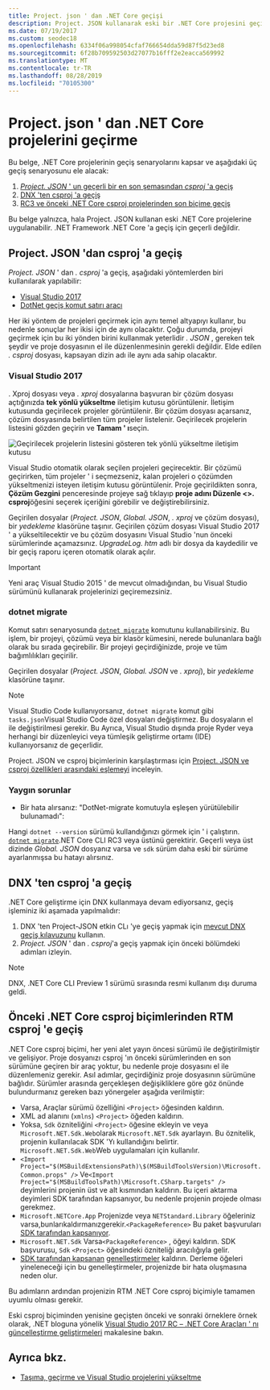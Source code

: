 ```yaml
---
title: Project. json ' dan .NET Core geçişi
description: Project. JSON kullanarak eski bir .NET Core projesini geçirmeyi öğrenin
ms.date: 07/19/2017
ms.custom: seodec18
ms.openlocfilehash: 6334f06a998054cfaf766654dda59d87f5d23ed8
ms.sourcegitcommit: 6f28b709592503d27077b16fff2e2eacca569992
ms.translationtype: MT
ms.contentlocale: tr-TR
ms.lasthandoff: 08/28/2019
ms.locfileid: "70105300"
---
```

# <a name="migrating-net-core-projects-from-projectjson"></a>Project. json ' dan .NET Core projelerini geçirme

Bu belge, .NET Core projelerinin geçiş senaryolarını kapsar ve aşağıdaki üç geçiş senaryosunu ele alacak:

1. [*Project. JSON* ' un geçerli bir en son şemasından *csproj* 'a geçiş](#migration-from-projectjson-to-csproj)
2. [DNX 'ten csproj 'a geçiş](#migration-from-dnx-to-csproj)
3. [RC3 ve önceki .NET Core csproj projelerinden son biçime geçiş](#migration-from-earlier-net-core-csproj-formats-to-rtm-csproj)

Bu belge yalnızca, hala Project. JSON kullanan eski .NET Core projelerine uygulanabilir. .NET Framework .NET Core 'a geçiş için geçerli değildir.

## <a name="migration-from-projectjson-to-csproj"></a>Project. JSON 'dan csproj 'a geçiş

*Project. JSON* ' dan *. csproj* 'a geçiş, aşağıdaki yöntemlerden biri kullanılarak yapılabilir:

- [Visual Studio 2017](#visual-studio-2017)
- [DotNet geçiş komut satırı aracı](#dotnet-migrate)

Her iki yöntem de projeleri geçirmek için aynı temel altyapıyı kullanır, bu nedenle sonuçlar her ikisi için de aynı olacaktır. Çoğu durumda, projeyi geçirmek için bu iki yönden birini kullanmak yeterlidir *. JSON* , gereken tek şeydir ve proje dosyasının el ile düzenlenmesinin gerekli değildir. Elde edilen *. csproj* dosyası, kapsayan dizin adı ile aynı ada sahip olacaktır.

### <a name="visual-studio-2017"></a>Visual Studio 2017

. Xproj dosyası veya *. xproj* dosyalarına başvuran bir çözüm dosyası açtığınızda **tek yönlü yükseltme** iletişim kutusu görüntülenir. İletişim kutusunda geçirilecek projeler görüntülenir.
Bir çözüm dosyası açarsanız, çözüm dosyasında belirtilen tüm projeler listelenir. Geçirilecek projelerin listesini gözden geçirin ve **Tamam ' ı**seçin.

![Geçirilecek projelerin listesini gösteren tek yönlü yükseltme iletişim kutusu](media/one-way-upgrade.jpg)

Visual Studio otomatik olarak seçilen projeleri geçirecektir. Bir çözümü geçirirken, tüm projeler ' i seçmezseniz, kalan projeleri o çözümden yükseltmenizi isteyen iletişim kutusu görüntülenir. Proje geçirildikten sonra, **Çözüm Gezgini** penceresinde projeye sağ tıklayıp **proje adını Düzenle \<>. csproj**öğesini seçerek içeriğini görebilir ve değiştirebilirsiniz.

Geçirilen dosyalar (*Project. JSON*, *Global. JSON*, *. xproj* ve çözüm dosyası), bir *yedekleme* klasörüne taşınır. Geçirilen çözüm dosyası Visual Studio 2017 ' a yükseltilecektir ve bu çözüm dosyasını Visual Studio 'nun önceki sürümlerinde açamazsınız.
*UpgradeLog. htm* adlı bir dosya da kaydedilir ve bir geçiş raporu içeren otomatik olarak açılır.

> [!IMPORTANT]
> Yeni araç Visual Studio 2015 ' de mevcut olmadığından, bu Visual Studio sürümünü kullanarak projelerinizi geçiremezsiniz.

### <a name="dotnet-migrate"></a>dotnet migrate

Komut satırı senaryosunda [`dotnet migrate`](../tools/dotnet-migrate.md) komutunu kullanabilirsiniz. Bu işlem, bir projeyi, çözümü veya bir klasör kümesini, nerede bulunanlara bağlı olarak bu sırada geçirebilir.
Bir projeyi geçirdiğinizde, proje ve tüm bağımlılıkları geçirilir.

Geçirilen dosyalar (*Project. JSON*, *Global. JSON* ve *. xproj*), bir *yedekleme* klasörüne taşınır.

> [!NOTE]
> Visual Studio Code kullanıyorsanız, `dotnet migrate` komut gibi `tasks.json`Visual Studio Code özel dosyaları değiştirmez. Bu dosyaların el ile değiştirilmesi gerekir.
> Bu Ayrıca, Visual Studio dışında proje Ryder veya herhangi bir düzenleyici veya tümleşik geliştirme ortamı (IDE) kullanıyorsanız de geçerlidir.

Project. JSON ve csproj biçimlerinin karşılaştırması için [Project. JSON ve csproj özellikleri arasındaki eşlemeyi](../tools/project-json-to-csproj.md) inceleyin.

### <a name="common-issues"></a>Yaygın sorunlar

- Bir hata alırsanız: "DotNet-migrate komutuyla eşleşen yürütülebilir bulunamadı":

Hangi `dotnet --version` sürümü kullandığınızı görmek için ' i çalıştırın. [`dotnet migrate`](../tools/dotnet-migrate.md).NET Core CLI RC3 veya üstünü gerektirir.
Geçerli veya üst dizinde *Global. JSON* dosyanız varsa ve `sdk` sürüm daha eski bir sürüme ayarlanmışsa bu hatayı alırsınız.

## <a name="migration-from-dnx-to-csproj"></a>DNX 'ten csproj 'a geçiş

.NET Core geliştirme için DNX kullanmaya devam ediyorsanız, geçiş işleminiz iki aşamada yapılmalıdır:

1. DNX 'ten Project-JSON etkin CLı 'ye geçiş yapmak için [mevcut DNX geçiş kılavuzunu](from-dnx.md) kullanın.
2. *Project. JSON* ' dan *. csproj*'a geçiş yapmak için önceki bölümdeki adımları izleyin.  

> [!NOTE]
> DNX, .NET Core CLI Preview 1 sürümü sırasında resmi kullanım dışı duruma geldi.

## <a name="migration-from-earlier-net-core-csproj-formats-to-rtm-csproj"></a>Önceki .NET Core csproj biçimlerinden RTM csproj 'e geçiş

.NET Core csproj biçimi, her yeni alet yayın öncesi sürümü ile değiştirilmiştir ve gelişiyor. Proje dosyanızı csproj 'ın önceki sürümlerinden en son sürümüne geçiren bir araç yoktur, bu nedenle proje dosyasını el ile düzenlemeniz gerekir. Asıl adımlar, geçirdiğiniz proje dosyasının sürümüne bağlıdır. Sürümler arasında gerçekleşen değişikliklere göre göz önünde bulundurmanız gereken bazı yönergeler aşağıda verilmiştir:

- Varsa, Araçlar sürümü özelliğini `<Project>` öğesinden kaldırın.
- XML ad alanını (`xmlns`) `<Project>` öğeden kaldırın.
- Yoksa, `Sdk` özniteliğini `<Project>` öğesine ekleyin ve veya `Microsoft.NET.Sdk.Web`olarak `Microsoft.NET.Sdk` ayarlayın. Bu öznitelik, projenin kullanılacak SDK 'Yı kullandığını belirtir. `Microsoft.NET.Sdk.Web`Web uygulamaları için kullanılır.
- `<Import Project="$(MSBuildExtensionsPath)\$(MSBuildToolsVersion)\Microsoft.Common.props" />` Ve`<Import Project="$(MSBuildToolsPath)\Microsoft.CSharp.targets" />` deyimlerini projenin üst ve alt kısmından kaldırın. Bu içeri aktarma deyimleri SDK tarafından kapsanıyor, bu nedenle projenin projede olması gerekmez.
- `Microsoft.NETCore.App` Projenizde veya `NETStandard.Library` öğeleriniz varsa,bunlarıkaldırmanızgerekir.`<PackageReference>` Bu paket başvuruları [SDK tarafından kapsanıyor](https://aka.ms/sdkimplicitrefs).
- `Microsoft.NET.Sdk` Varsa`<PackageReference>` , öğeyi kaldırın. SDK başvurusu, `Sdk` `<Project>` öğesindeki özniteliği aracılığıyla gelir.
- [SDK tarafından kapsanan](../tools/csproj.md#default-compilation-includes-in-net-core-projects) [genelleştirmeler](https://en.wikipedia.org/wiki/Glob_(programming)) kaldırın. Derleme öğeleri yineleneceği için bu genelleştirmeler, projenizde bir hata oluşmasına neden olur.

Bu adımların ardından projenizin RTM .NET Core csproj biçimiyle tamamen uyumlu olması gerekir.

Eski csproj biçiminden yenisine geçişten önceki ve sonraki örneklere örnek olarak, .NET bloguna yönelik [Visual Studio 2017 RC – .NET Core Araçları ' nı güncelleştirme geliştirmeleri](https://devblogs.microsoft.com/dotnet/updating-visual-studio-2017-rc-net-core-tooling-improvements/) makalesine bakın.

## <a name="see-also"></a>Ayrıca bkz.

- [Taşıma, geçirme ve Visual Studio projelerini yükseltme](/visualstudio/porting/port-migrate-and-upgrade-visual-studio-projects)
